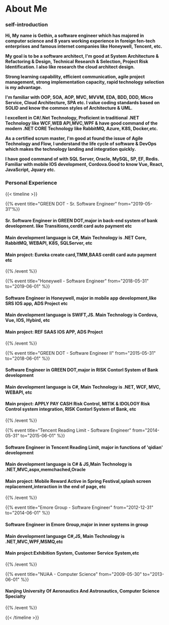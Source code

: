 # About Me

### self-introduction

**Hi, My name is Gethin, a software engineer which has majored in computer science and 8 years working experience in foreign fen-tech enterprises and famous internet companies like Honeywell, Tencent, etc.**

**My goal is to be a software architect, I'm good at System Architecture & Refactoring & Design, Technical Research & Selection, Project Risk Identification. I also like research the cloud architect design.**

**Strong learning capability, efficient communication, agile project management, strong implementation capacity, rapid technology selection is my advantage.**

**I'm familiar with OOP, SOA, AOP, MVC, MVVM, EDA, BDD, DDD, Micro Service, Cloud Architecture, SPA etc. I value coding standards based on SOLID and know the common styles of Architecture & UML.**

**l excellent in C#/.Net Technology, Proficient in traditional .NET Technology like WCF,WEB API,MVC,WPF & have good command of the modern .NET CORE Technology like RabbitMQ, Azure, K8S, Docker,etc.**

**As a certified scrum master, I'm good at found the issue of Agile Technology and Flow, I understand the life cycle of software & DevOps which makes the technology landing and integration quickly.**

**I have good command of with SQL Server, Oracle, MySQL, SP, EF, Redis. Familiar with mobile IOS development, Cordova.Good to know Vue, React, JavaScript, Jquary etc.**

### Personal Experience

{{< timeline >}}

{{% event title="GREEN DOT - Sr. Software Engineer" from="2019-05-31"%}}

#### Sr. Software Engineer in GREEN DOT,major in back-end system of bank development. like Transitions,cerdit card auto payment etc

#### Main development language is C#, Main Technology is .NET Core, RabbitMQ, WEBAPI, K8S, SQLServer, etc

#### Main project: Eureka create card,TMM,BAAS cerdit card auto payment etc

{{% /event %}}

{{% event title="Honeywell - Software Engineer" from="2018-05-31" to="2019-06-01" %}}

#### Software Engineer in Honeywell, major in mobile app development,like SRS IOS app, ADS Project etc

#### Main development language is SWIFT,JS. Main Technology is Cordova, Vue, IOS, Hybird, etc

#### Main project: REF SAAS IOS APP, ADS Project

{{% /event %}}

{{% event title="GREEN DOT - Software Engineer II" from="2015-05-31" to="2018-06-01" %}}

#### Software Engineer in GREEN DOT,major in RISK Contorl System of Bank development

#### Main development language is C#, Main Technology is .NET, WCF, MVC, WEBAPI, etc

#### Main project: APPLY PAY CASH Risk Control, MITIK & IDOLOGY Risk Control system integration, RISK Contorl System of Bank, etc

{{% /event %}}

{{% event title="Tencent Reading Limit - Software Engineer" from="2014-05-31" to="2015-06-01" %}}

#### Software Engineer in Tencent Reading Limit, major in functions of 'qidian' development

#### Main development language is C# & JS,Main Technology is .NET,MVC,aspx,memchached,Oracle

#### Main project: Mobile Reward Active in Spring Festival,splash screen replacement,interaction in the end of page, etc

{{% /event %}}

{{% event title="Emore Group - Software Engineer" from="2012-12-31" to="2014-06-01" %}}

#### Software Engineer in Emore Group,major in inner systems in group

#### Main development language  C#,JS, Main Technology is .NET,MVC,WPF,MSMQ,etc

#### Main project:Exhibition System, Customer Service System,etc

{{% /event %}}

{{% event title="NUAA - Computer Science" from="2009-05-30" to="2013-06-01" %}}

#### Nanjing University Of Aeronautics And Astronautics, Computer Science Specialty

{{% /event %}}

{{< /timeline >}}

